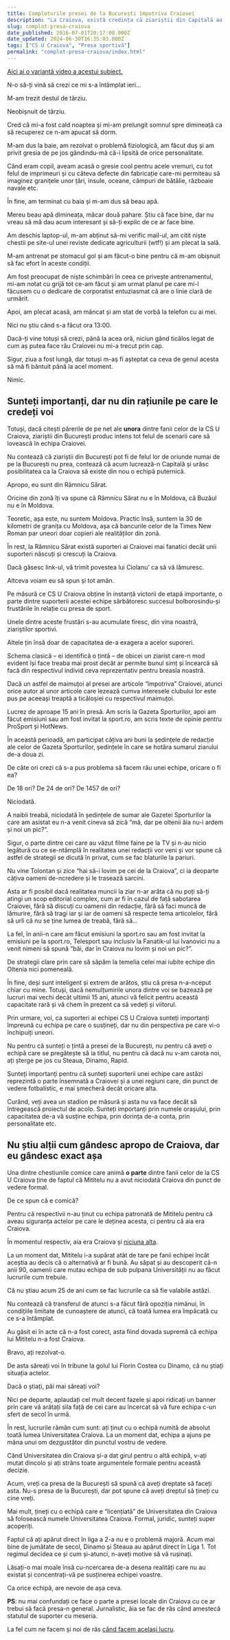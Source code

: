 ```yaml
---
title: Comploturile presei de la București împotriva Craiovei
description: "La Craiova, există credința că ziariștii din Capitală au ceva cu echipa lor. Sigur, puțini ziariști chiar sunt bucureșteni, dar oricum..."
slug: complot-presa-craiova
date_published: 2016-07-01T20:17:00.000Z
date_updated: 2024-06-30T16:35:03.000Z
tags: ["CS U Craiova", "Presa sportivă"]
permalink: "complot-presa-craiova/index.html"
---
```


[Aici ai o variantă video a acestui subiect.](https://youtu.be/dajJOo7obKY)

N-o să-ți vină să crezi ce mi s-a întâmplat ieri…

M-am trezit destul de târziu.

Neobișnuit de târziu.

Cred că mi-a fost cald noaptea și mi-am prelungit somnul spre dimineață ca să recuperez ce n-am apucat să dorm.

M-am dus la baie, am rezolvat o problemă fiziologică, am făcut duș și am privit gresia de pe jos gândindu-mă că-i lipsită de orice personalitate.

Când eram copil, aveam acasă o gresie cool pentru acele vremuri, cu tot felul de imprimeuri și cu câteva defecte din fabricație care-mi permiteau să imaginez granițele unor țări, insule, oceane, câmpuri de bătălie, războaie navale etc.

În fine, am terminat cu baia și m-am dus să beau apă.

Mereu beau apă dimineața, măcar două pahare. Știu că face bine, dar nu vreau să mă dau acum interesant și să-ți explic de ce ar face bine.

Am deschis laptop-ul, m-am abținut să-mi verific mail-ul, am citit niște chestii pe site-ul unei reviste dedicate agriculturii (wtf!) și am plecat la sală.

M-am antrenat pe stomacul gol și am făcut-o bine pentru că m-am obișnuit să fac efort în aceste condiții.

Am fost preocupat de niște schimbări în ceea ce privește antrenamentul, mi-am notat cu grijă tot ce-am făcut și am urmat planul pe care mi-l făcusem cu o dedicare de corporatist entuziasmat că are o linie clară de urmărit.

Apoi, am plecat acasă, am mâncat și am stat de vorbă la telefon cu ai mei.

Nici nu știu când s-a făcut ora 13:00.

Dacă-ți vine totuși să crezi, până la acea oră, niciun gând ticălos legat de cum aș putea face rău Craiovei nu mi-a trecut prin cap.

Sigur, ziua a fost lungă, dar totuși m-aș fi așteptat ca ceva de genul acesta să mă fi bântuit până la acel moment.

Nimic.

## Sunteți importanți, dar nu din rațiunile pe care le credeți voi

Totuși, dacă citești părerile de pe net ale **unora** dintre fanii celor de la CS U Craiova, ziariștii din București produc intens tot felul de scenarii care să lovească în echipa Craiovei.

Nu contează că ziariștii din București pot fi de felul lor de oriunde numai de pe la București nu prea, contează că acum lucrează-n Capitală și urăsc posibilitatea ca la Craiova să existe din nou o echipă puternică.

Apropo, eu sunt din Râmnicu Sărat.

Oricine din zonă îți va spune că Râmnicu Sărat nu e în Moldova, că Buzăul nu e în Moldova.

Teoretic, așa este, nu suntem Moldova. Practic însă, suntem la 30 de kilometri de granița cu Moldova, așa că bancurile celor de la Times New Roman par uneori doar copieri ale realităților din zonă.

În rest, la Râmnicu Sărat există suporteri ai Craiovei mai fanatici decât unii suporteri născuți și crescuți la Craiova.

Dacă găsesc link-ul, vă trimit povestea lui Ciolanu’ ca să vă lămuresc.

Altceva voiam eu să spun și tot amân.

Pe măsură ce CS U Craiova obține în instanță victorii de etapă importante, o parte dintre suporterii acestei echipe sărbătoresc succesul bolborosindu-și frustările în relație cu presa de sport.

Unele dintre aceste frustări s-au acumulate firesc, din vina noastră, ziariștilor sportivi.

Altele țin însă doar de capacitatea de-a exagera a acelor suporeri.

Schema clasică – ei identifică o țintă – de obicei un ziarist care-n mod evident își face treaba mai prost decât ar permite bunul simț și încearcă să facă din respectivul individ ceva reprezentativ pentru breasla noastră.

Dacă un astfel de maimuțoi al presei are articole “împotriva” Craiovei, atunci orice autor al unor articole care lezează cumva interesele clubului lor este pus pe aceeași treaptă a ticăloșiei cu respectivul maimuțoi.

Lucrez de aproape 15 ani în presă. Am scris la Gazeta Sporturilor, apoi am făcut emisiuni sau am fost invitat la sport.ro, am scris texte de opinie pentru ProSport și HotNews.

În această perioadă, am participat câțiva ani buni la ședințele de redacție ale celor de Gazeta Sporturilor, ședințele în care se hotăra sumarul ziarului de-a doua zi.

De câte ori crezi că s-a pus problema să facem rău unei echipe, oricare o fi ea?

De 18 ori? De 24 de ori? De 1457 de ori?

Niciodată.

A naibii treabă, niciodată în ședințele de sumar ale Gazetei Sporturilor la care am asistat eu n-a venit cineva să zică “mă, dar pe oltenii ăia nu-i ardem și noi un pic?”.

Sigur, o parte dintre cei care au văzut filme faine pe la TV și n-au nicio legătură cu ce se-ntâmplă în realitatea unei redacții vor veni și vor spune că astfel de strategii se dicută în privat, cum se fac blaturile la pariuri.

Nu vine Tolontan și zice “hai să-i lovim pe cei de la Craiova”, ci ia deoparte câțiva oameni de-ncredere și le trasează sarcini.

Asta ar fi posibil dacă realitatea muncii la ziar n-ar arăta că nu poți să-ți atingi un scop editorial complex, cum ar fi în cazul de față sabotarea Craiovei, fără să discuți cu oamenii din redacție, fără să faci muncă de lămurire, fără să tragi iar și iar de oameni să respecte tema articolelor, fără să urli că nu se ține lumea de treabă, fără să…

La fel, în anii-n care am făcut emisiuni la sport.ro sau am fost invitat la emisiuni pe la sport.ro, Telesport sau inclusiv la Fanatik-ul lui Ivanovici nu a venit nimeni să spună “băi, dar în Craiova nu lovim și noi un pic?”.

De strategii clare prin care să săpăm la temelia celei mai iubite echipe din Oltenia nici pomeneală.

În fine, deși sunt inteligent și extrem de arătos, știu că presa n-a-nceput chiar cu mine. Totuși, dacă nemulțumirile unora dintre voi se bazează pe lucruri mai vechi decât ultimii 15 ani, atunci vă felicit pentru această capacitate rară și vă chem în prezent ca să vedeți și viitorul.

Prin urmare, voi, ca suporteri ai echipei CS U Craiova sunteți importanți împreună cu echipa pe care o susțineți, dar nu din perspectiva pe care vi-o închipuiți uneori.

Nu pentru că sunteți o țintă a presei de la București, nu pentru că aveți o echipă care se pregătește să ia titlul, nu pentru că dacă nu v-am carota noi, ați șterge pe jos cu Steaua, Dinamo, Rapid.

Sunteți importanți pentru că sunteți suporterii unei echipe care astăzi reprezintă o parte însemnată a Craiovei și a unei regiuni care, din punct de vedere fotbalistic, e mai șmecheră decât oricare alta.

Curând, veți avea un stadion pe măsură și asta nu va face decât să întregească proiectul de acolo. Sunteți importanți prin numele orașului, prin capacitatea de-a vă susține echipa, prin dorința de-a conta, prin personalitate etc.

## Nu știu alții cum gândesc apropo de Craiova, dar eu gândesc exact așa

Una dintre chestiunile comice care animă **o parte** dintre fanii celor de la CS U Craiova ține de faptul că Mititelu nu a avut niciodată Craiova din punct de vedere formal.

De ce spun că e comică?

Pentru că respectivii n-au ținut cu echipa patronată de Mititelu pentru că aveau siguranța actelor pe care le deținea acesta, ci pentru că aia era Craiova.

În momentul respectiv, aia era Craiova și [niciuna alta](https://www.cmeravar.ro/didibao-craiova).

La un moment dat, Mititelu i-a supărat atât de tare pe fanii echipei încât aceștia au decis că o alternativă ar fi bună. Au săpat și au descoperit că-n anii 90, oamenii care mutau echipa de sub pulpana Universității nu au făcut lucrurile cum trebuie.

Că nu știau acum 25 de ani cum se fac lucrurile ca să fie valabile astăzi.

Nu contează că transferul de atunci s-a făcut fără opoziția nimănui, în condițiile limitate de cunoaștere de atunci, că toată lumea era împăcată cu ce s-a întâmplat.

Au găsit ei în acte că n-a fost corect, asta fiind dovada supremă că echipa lui Mititelu n-a fost Craiova.

Bravo, ați rezolvat-o.

De asta săreați voi în tribune la golul lui Florin Costea cu Dinamo, că nu știați situația actelor. 

Dacă o știați, păi mai săreați voi?

Nici pe departe, aplaudați cel mult decent fazele și apoi ridicați un banner prin care vă arătați sila față de cei care au încercat să vă fure echipa c-un sfert de secol în urmă.

În rest, lucrurile rămân cum sunt: ați ținut cu o echipă numită de absolut toată lumea Universitatea Craiova. La un moment dat, echipa a ajuns pe mâna unui om dezgustător din punctul vostru de vedere.

Când Universitatea din Craiova și-a dat girul pentru o altă echipă, v-ați mutat dincolo și ați strâns toate argumentele formale pentru această decizie.

Acum, vreți ca presa de la București să spună că aveți dreptate să faceți asta. Nu-s presa de la București, dar pot spune că aveți dreptul să țineți cu cine vreți.

Mai mult, țineți cu o echipă care e “licențiată” de Universitatea din Craiova să folosească numele Universitatea Craiova. Formal, juridic, sunteți super acoperiți.

Faptul că ați apărut direct în liga a 2-a nu e o problemă majoră. Acum mai bine de jumătate de secol, Dinamo și Steaua au apărut direct în Liga 1. Tot regimul decidea ce și cum și-atunci, n-aveți motive să vă rușinați.

Lăsați-o mai moale însă cu-ncercarea de-a desena realități care nu au existat și concentrați-vă pe susținerea echipei voastre.

Ca orice echipă, are nevoie de așa ceva.

**PS**: nu mai confundați ce face o parte a presei locale din Craiova cu ce ar trebui să facă presa-n general. Jurnalistic, ăia se fac de râs când amestecă statutul de suporter cu meseria. 

La fel cum ne facem și noi de râs [când facem același lucru](https://www.cmeravar.ro//relatii-ziaristi-oameni-din-fotbal).
